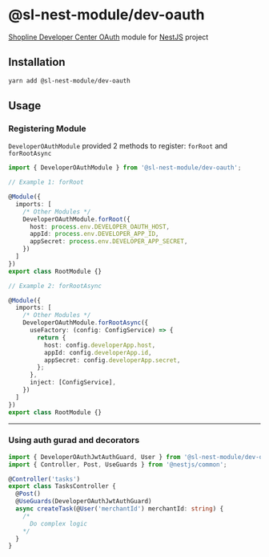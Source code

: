 # @sl-nest-module/dev-oauth

[Shopline Developer Center OAuth](https://shopline-developers.readme.io/docs/get-started) module for [NestJS](https://docs.nestjs.com/) project

## Installation

```sh
yarn add @sl-nest-module/dev-oauth
```

## Usage

### Registering Module

`DeveloperOAuthModule` provided 2 methods to register: `forRoot` and `forRootAsync`

```ts
import { DeveloperOAuthModule } from '@sl-nest-module/dev-oauth';

// Example 1: forRoot

@Module({
  imports: [
    /* Other Modules */
    DeveloperOAuthModule.forRoot({
      host: process.env.DEVELOPER_OAUTH_HOST,
      appId: process.env.DEVELOPER_APP_ID,
      appSecret: process.env.DEVELOPER_APP_SECRET,
    })
  ]
})
export class RootModule {}

// Example 2: forRootAsync

@Module({
  imports: [
    /* Other Modules */
    DeveloperOAuthModule.forRootAsync({
      useFactory: (config: ConfigService) => {
        return {
          host: config.developerApp.host,
          appId: config.developerApp.id,
          appSecret: config.developerApp.secret,
        };
      },
      inject: [ConfigService],
    })
  ]
})
export class RootModule {}
```
---
### Using auth gurad and decorators

```ts
import { DeveloperOAuthJwtAuthGuard, User } from '@sl-nest-module/dev-oauth';
import { Controller, Post, UseGuards } from '@nestjs/common';

@Controller('tasks')
export class TasksController {
  @Post()
  @UseGuards(DeveloperOAuthJwtAuthGuard)
  async createTask(@User('merchantId') merchantId: string) {
    /*
      Do complex logic
    */
  }
}
```
